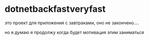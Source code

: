 # dotnetbackfastveryfast



это проект для приложения с завтраками, оно не закончено....

но я думаю я продолжу когда будет мотивация этим заниматься

